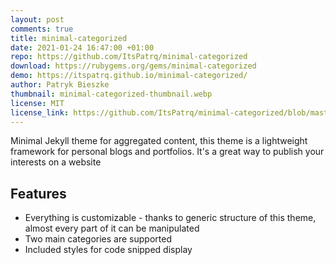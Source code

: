```yaml
---
layout: post
comments: true
title: minimal-categorized
date: 2021-01-24 16:47:00 +01:00
repo: https://github.com/ItsPatrq/minimal-categorized
download: https://rubygems.org/gems/minimal-categorized
demo: https://itspatrq.github.io/minimal-categorized/
author: Patryk Bieszke
thumbnail: minimal-categorized-thumbnail.webp
license: MIT
license_link: https://github.com/ItsPatrq/minimal-categorized/blob/master/LICENSE.txt
---
```


Minimal Jekyll theme for aggregated content, this theme is a lightweight framework for personal blogs and portfolios. It's a great way to publish your interests on a website

## Features

* Everything is customizable - thanks to generic structure of this theme, almost every part of it can be manipulated
* Two main categories are supported
* Included styles for code snipped display
